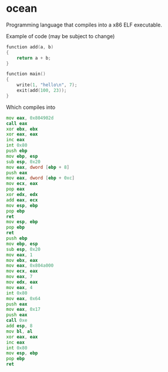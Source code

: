 # ocean

Programming language that compiles into a x86 ELF executable.

Example of code (may be subject to change)

```c
function add(a, b)
{
	return a + b;
}

function main()
{
	write(1, "hello\n", 7);
	exit(add(100, 23));
}
```

Which compiles into

```asm
mov eax, 0x804902d
call eax
xor ebx, ebx
xor eax, eax
inc eax
int 0x80
push ebp
mov ebp, esp
sub esp, 0x20
mov eax, dword [ebp + 8]
push eax
mov eax, dword [ebp + 0xc]
mov ecx, eax
pop eax
xor edx, edx
add eax, ecx
mov esp, ebp
pop ebp
ret
mov esp, ebp
pop ebp
ret
push ebp
mov ebp, esp
sub esp, 0x20
mov eax, 1
mov ebx, eax
mov eax, 0x804a000
mov ecx, eax
mov eax, 7
mov edx, eax
mov eax, 4
int 0x80
mov eax, 0x64
push eax
mov eax, 0x17
push eax
call 0xe
add esp, 8
mov bl, al
xor eax, eax
inc eax
int 0x80
mov esp, ebp
pop ebp
ret
```
